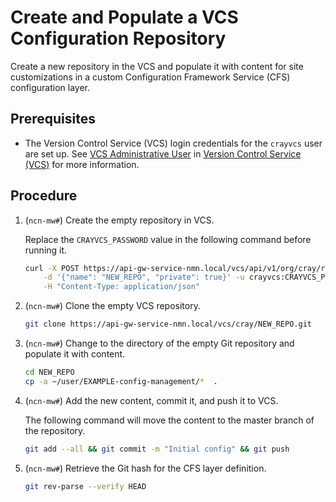 # Create and Populate a VCS Configuration Repository

Create a new repository in the VCS and populate it with content for site customizations in a custom Configuration Framework Service
\(CFS\) configuration layer.

## Prerequisites

* The Version Control Service \(VCS\) login credentials for the `crayvcs` user are set up.
  See [VCS Administrative User](Version_Control_Service_VCS.md#vcs-administrative-user) in
  [Version Control Service (VCS)](Version_Control_Service_VCS.md) for more information.

## Procedure

1. (`ncn-mw#`) Create the empty repository in VCS.

    Replace the `CRAYVCS_PASSWORD` value in the following command before running it.

    ```bash
    curl -X POST https://api-gw-service-nmn.local/vcs/api/v1/org/cray/repos \
        -d '{"name": "NEW_REPO", "private": true}' -u crayvcs:CRAYVCS_PASSWORD \
        -H "Content-Type: application/json"
    ```

1. (`ncn-mw#`) Clone the empty VCS repository.

    ```bash
    git clone https://api-gw-service-nmn.local/vcs/cray/NEW_REPO.git
    ```

1. (`ncn-mw#`) Change to the directory of the empty Git repository and populate it with content.

    ```bash
    cd NEW_REPO
    cp -a ~/user/EXAMPLE-config-management/*  .
    ```

1. (`ncn-mw#`) Add the new content, commit it, and push it to VCS.

    The following command will move the content to the master branch of the repository.

    ```bash
    git add --all && git commit -m "Initial config" && git push
    ```

1. (`ncn-mw#`) Retrieve the Git hash for the CFS layer definition.

    ```bash
    git rev-parse --verify HEAD
    ```
